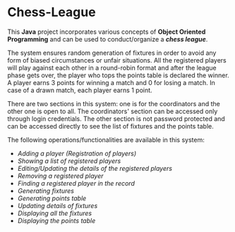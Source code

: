 # Chess-League

This __Java__ project incorporates various concepts of __Object Oriented Programming__ and can be used to conduct/organize a *__chess league__*.

The system ensures random generation of fixtures in order to avoid any form of biased circumstances or unfair situations. All the registered players will play against each other in a round-robin format and after the league phase gets over, the player who tops the points table is declared the winner. A player earns 3 points for winning a match and 0 for losing a match. In case of a drawn match, 
each player earns 1 point.

There are two sections in this system: one is for the coordinators and the other one is open to all. The coordinators' section can be 
accessed only through login credentials. The other section is not password protected and can be accessed directly to see the list of
fixtures and the points table.

The following operations/functionalities are available in this system:
* *Adding a player (Registration of players)*
* *Showing a list of registered players*
* *Editing/Updating the details of the registered players*
* *Removing a registered player*
* *Finding a registered player in the record*
* *Generating fixtures*
* *Generating points table*
* *Updating details of fixtures*
* *Displaying all the fixtures*
* *Displaying the points table*
